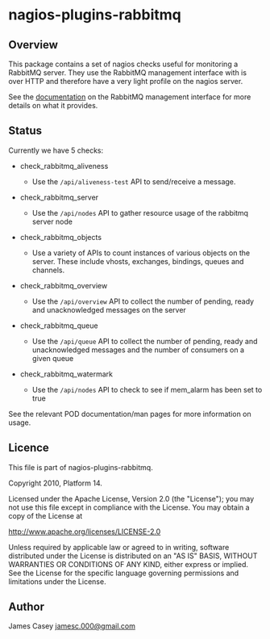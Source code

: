 nagios-plugins-rabbitmq
=======================

Overview
--------
This package contains a set of nagios checks useful for monitoring a
RabbitMQ server.  They use the RabbitMQ management interface with is over
HTTP and therefore have a very light profile on the nagios server.

See the [documentation](http://www.rabbitmq.com/management.html) on the
RabbitMQ management interface for more details on what it provides.

Status
------
Currently we have 5 checks:

- check\_rabbitmq\_aliveness
  - Use the `/api/aliveness-test` API to send/receive a message.

- check\_rabbitmq\_server
  - Use the `/api/nodes` API to gather resource usage of the rabbitmq server
    node

- check\_rabbitmq\_objects
  - Use a variety of APIs to count instances of various objects on the
    server.  These include vhosts, exchanges, bindings, queues and
    channels.

- check\_rabbitmq\_overview
  - Use the `/api/overview` API to collect the number of pending, ready
    and unacknowledged messages on the server

- check\_rabbitmq\_queue
  - Use the `/api/queue` API to collect the number of pending, ready and
    unacknowledged messages and the number of consumers on a given queue

- check\_rabbitmq\_watermark
  - Use the `/api/nodes` API to check to see if mem_alarm has been set to true

See the relevant POD documentation/man pages for more information on usage.

Licence
-------
This file is part of nagios-plugins-rabbitmq.

Copyright 2010, Platform 14.

Licensed under the Apache License, Version 2.0 (the "License");
you may not use this file except in compliance with the License.
You may obtain a copy of the License at

   http://www.apache.org/licenses/LICENSE-2.0

Unless required by applicable law or agreed to in writing, software
distributed under the License is distributed on an "AS IS" BASIS,
WITHOUT WARRANTIES OR CONDITIONS OF ANY KIND, either express or implied.
See the License for the specific language governing permissions and
limitations under the License.

Author
------

James Casey <jamesc.000@gmail.com>
